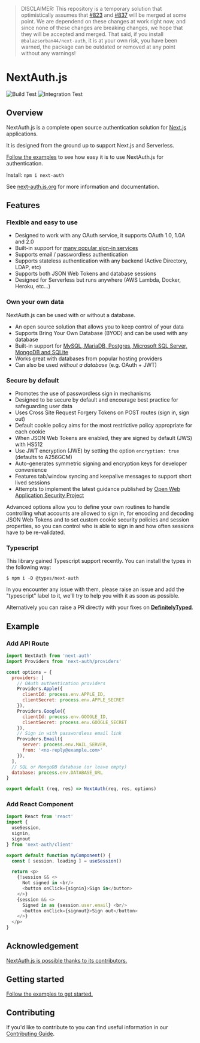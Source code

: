 > DISCLAIMER:
> This repository is a temporary solution that optimistically assumes that [#823](https://github.com/nextauthjs/next-auth/pull/823) and [#837](https://github.com/nextauthjs/next-auth/pull/837) will be merged at some point. We are dependend on these changes at work right now, and since none of these changes are breaking changes, we hope that they will be accepted and merged. That said, if you install `@balazsorban44/next-auth`, it is at your own risk, you have been warned, the package can be outdated or removed at any point without any warnings!

# NextAuth.js

![Build Test](https://github.com/nextauthjs/next-auth/workflows/Build%20Test/badge.svg)
![Integration Test](https://github.com/nextauthjs/next-auth/workflows/Integration%20Test/badge.svg)

## Overview

NextAuth.js is a complete open source authentication solution for [Next.js](http://nextjs.org/) applications.

It is designed from the ground up to support Next.js and Serverless.

[Follow the examples](https://next-auth.js.org/getting-started/example) to see how easy it is to use NextAuth.js for authentication.

Install: `npm i next-auth`

See [next-auth.js.org](https://next-auth.js.org) for more information and documentation.

## Features

### Flexible and easy to use

* Designed to work with any OAuth service, it supports OAuth 1.0, 1.0A and 2.0
* Built-in support for [many popular sign-in services](https://next-auth.js.org/configuration/providers)
* Supports email / passwordless authentication
* Supports stateless authentication with any backend (Active Directory, LDAP, etc)
* Supports both JSON Web Tokens and database sessions
* Designed for Serverless but runs anywhere (AWS Lambda, Docker, Heroku, etc…)

### Own your own data

NextAuth.js can be used with or without a database.

* An open source solution that allows you to keep control of your data
* Supports Bring Your Own Database (BYOD) and can be used with any database
* Built-in support for [MySQL, MariaDB, Postgres, Microsoft SQL Server, MongoDB and SQLite](https://next-auth.js.org/configuration/databases)
* Works great with databases from popular hosting providers
* Can also be used *without a database* (e.g. OAuth + JWT)

### Secure by default

* Promotes the use of passwordless sign in mechanisms
* Designed to be secure by default and encourage best practice for safeguarding user data
* Uses Cross Site Request Forgery Tokens on POST routes (sign in, sign out)
* Default cookie policy aims for the most restrictive policy appropriate for each cookie
* When JSON Web Tokens are enabled, they are signed by default (JWS) with HS512
* Use JWT encryption (JWE) by setting the option `encryption: true` (defaults to A256GCM)
* Auto-generates symmetric signing and encryption keys for developer convenience
* Features tab/window syncing and keepalive messages to support short lived sessions
* Attempts to implement the latest guidance published by [Open Web Application Security Project](https://owasp.org/)

Advanced options allow you to define your own routines to handle controlling what accounts are allowed to sign in, for encoding and decoding JSON Web Tokens and to set custom cookie security policies and session properties, so you can control who is able to sign in and how often sessions have to be re-validated. 

### Typescript

This library gained Typescript support recently. You can install the types in the following way:
```
$ npm i -D @types/next-auth
```
In you encounter any issue with them, please raise an issue and add the "typescript" label to it, we'll try to help you with it as soon as possible.

Alternatively you can raise a PR directly with your fixes on [**DefinitelyTyped**](https://github.com/DefinitelyTyped/DefinitelyTyped/tree/master/types/next-auth).

## Example

### Add API Route

```javascript
import NextAuth from 'next-auth'
import Providers from 'next-auth/providers'

const options = {
  providers: [
    // OAuth authentication providers
    Providers.Apple({
      clientId: process.env.APPLE_ID,
      clientSecret: process.env.APPLE_SECRET
    }),
    Providers.Google({
      clientId: process.env.GOOGLE_ID,
      clientSecret: process.env.GOOGLE_SECRET
    }),
    // Sign in with passwordless email link
    Providers.Email({
      server: process.env.MAIL_SERVER,
      from: '<no-reply@example.com>'
    }),
  ],
  // SQL or MongoDB database (or leave empty)
  database: process.env.DATABASE_URL
}

export default (req, res) => NextAuth(req, res, options)
```

### Add React Component

```javascript
import React from 'react'
import { 
  useSession, 
  signin, 
  signout 
} from 'next-auth/client'

export default function myComponent() {
  const [ session, loading ] = useSession()

  return <p>
    {!session && <>
      Not signed in <br/>
      <button onClick={signin}>Sign in</button>
    </>}
    {session && <>
      Signed in as {session.user.email} <br/>
      <button onClick={signout}>Sign out</button>
    </>}
  </p>
}
```

## Acknowledgement

[NextAuth.js is possible thanks to its contributors.](https://next-auth.js.org/contributors)

## Getting started

[Follow the examples to get started.](https://next-auth.js.org/getting-started/example)

## Contributing

If you'd like to contribute to you can find useful information in our [Contributing Guide](https://github.com/iaincollins/next-auth/blob/main/CONTRIBUTING.md).
